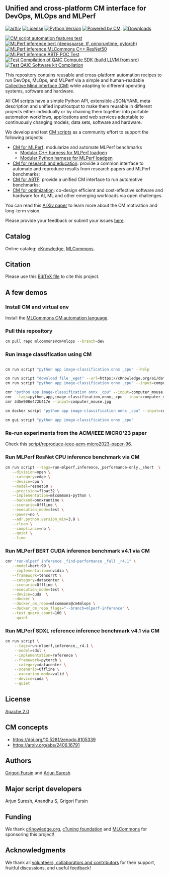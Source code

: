 ## Unified and cross-platform CM interface for DevOps, MLOps and MLPerf

[![arXiv](https://img.shields.io/badge/arXiv-2406.16791-b31b1b.svg)](https://arxiv.org/abs/2406.16791)
[![License](https://img.shields.io/badge/License-Apache%202.0-green)](LICENSE.md)
[![Python Version](https://img.shields.io/badge/python-3+-blue.svg)](https://github.com/mlcommons/ck/tree/master/cm/cmind)
[![Powered by CM](https://img.shields.io/badge/Powered_by-MLCommons%20CM-blue)](https://github.com/mlcommons/ck).
[![Downloads](https://static.pepy.tech/badge/cm4mlops)](https://pepy.tech/project/cm4mlops)

[![CM script automation features test](https://github.com/mlcommons/cm4mlops/actions/workflows/test-cm-script-features.yml/badge.svg)](https://github.com/mlcommons/cm4mlops/actions/workflows/test-cm-script-features.yml)
[![MLPerf inference bert (deepsparse, tf, onnxruntime, pytorch)](https://github.com/mlcommons/cm4mlops/actions/workflows/test-mlperf-inference-bert-deepsparse-tf-onnxruntime-pytorch.yml/badge.svg)](https://github.com/mlcommons/cm4mlops/actions/workflows/test-mlperf-inference-bert-deepsparse-tf-onnxruntime-pytorch.yml)
[![MLPerf inference MLCommons C++ ResNet50](https://github.com/mlcommons/cm4mlops/actions/workflows/test-mlperf-inference-mlcommons-cpp-resnet50.yml/badge.svg)](https://github.com/mlcommons/cm4mlops/actions/workflows/test-mlperf-inference-mlcommons-cpp-resnet50.yml)
[![MLPerf inference ABTF POC Test](https://github.com/mlcommons/cm4mlops/actions/workflows/test-mlperf-inference-abtf-poc.yml/badge.svg)](https://github.com/mlcommons/cm4mlops/actions/workflows/test-mlperf-inference-abtf-poc.yml)
[![Test Compilation of QAIC Compute SDK (build LLVM from src)](https://github.com/mlcommons/cm4mlops/actions/workflows/test-qaic-compute-sdk-build.yml/badge.svg)](https://github.com/mlcommons/cm4mlops/actions/workflows/test-qaic-compute-sdk-build.yml)
[![Test QAIC Software kit Compilation](https://github.com/mlcommons/cm4mlops/actions/workflows/test-qaic-software-kit.yml/badge.svg)](https://github.com/mlcommons/cm4mlops/actions/workflows/test-qaic-software-kit.yml)


This repository contains reusable and cross-platform automation recipes to run DevOps, MLOps, and MLPerf 
via a simple and human-readable [Collective Mind interface (CM)](https://github.com/mlcommons/ck) 
while adapting to different operating systems, software and hardware.

All СM scripts have a simple Python API, extensible JSON/YAML meta description
and unified input/output to make them reusable in different projects either individually 
or by chaining them together into portable automation workflows, applications 
and web services adaptable to continuously changing models, data sets, software and hardware.

We develop and test [CM scripts](script) as a community effort to support the following projects:
* [CM for MLPerf](https://docs.mlcommons.org/inference): modularize and automate MLPerf benchmarks 
  * [Modular C++ harness for MLPerf loadgen](https://github.com/mlcommons/cm4mlops/tree/main/script/app-mlperf-inference-mlcommons-cpp)
  * [Modular Python harness for MLPerf loadgen](https://github.com/mlcommons/cm4mlops/tree/main/script/app-loadgen-generic-python)
* [CM for research and education](https://cTuning.org/ae): provide a common interface to automate and reproduce results from research papers 
  and MLPerf benchmarks;
* [CM for ABTF](https://github.com/mlcommons/cm4abtf): provide a unified CM interface to run automotive benchmarks;
* [CM for optimization](https://access.cknowledge.org/playground/?action=challenges): co-design efficient and cost-effective 
  software and hardware for AI, ML and other emerging workloads via open challenges. 

You can read this [ArXiv paper](https://arxiv.org/abs/2406.16791) to learn more about the CM motivation and long-term vision.

Please provide your feedback or submit your issues [here](https://github.com/mlcommons/cm4mlops/issues).


## Catalog

Online catalog: [cKnowledge](https://access.cknowledge.org/playground/?action=scripts), [MLCommons](https://docs.mlcommons.org/cm4mlops/scripts).

## Citation

Please use this [BibTeX file](https://github.com/mlcommons/ck/blob/master/citation.bib) to cite this project.

## A few demos

### Install CM and virtual env

Install the [MLCommons CM automation language](https://access.cknowledge.org/playground/?action=install).

### Pull this repository

```bash
cm pull repo mlcommons@cm4mlops --branch=dev
```

### Run image classification using CM

```bash

cm run script "python app image-classification onnx _cpu" --help

cm run script "download file _wget" --url=https://cKnowledge.org/ai/data/computer_mouse.jpg --verify=no --env.CM_DOWNLOAD_CHECKSUM=45ae5c940233892c2f860efdf0b66e7e
cm run script "python app image-classification onnx _cpu" --input=computer_mouse.jpg

cmr "python app image-classification onnx _cpu" --input=computer_mouse.jpg
cmr --tags=python,app,image-classification,onnx,_cpu --input=computer_mouse.jpg
cmr 3d5e908e472b417e --input=computer_mouse.jpg

cm docker script "python app image-classification onnx _cpu" --input=computer_mouse.jpg

cm gui script "python app image-classification onnx _cpu"
```

### Re-run experiments from the ACM/IEEE MICRO'23 paper

Check this [script/reproduce-ieee-acm-micro2023-paper-96](README.md).

### Run MLPerf ResNet CPU inference benchmark via CM

```bash
cm run script --tags=run-mlperf,inference,_performance-only,_short  \
   --division=open \
   --category=edge \
   --device=cpu \
   --model=resnet50 \
   --precision=float32 \
   --implementation=mlcommons-python \
   --backend=onnxruntime \
   --scenario=Offline \
   --execution_mode=test \
   --power=no \
   --adr.python.version_min=3.8 \
   --clean \
   --compliance=no \
   --quiet \
   --time
```

### Run MLPerf BERT CUDA inference benchmark v4.1 via CM

```bash
cmr "run-mlperf inference _find-performance _full _r4.1" \
   --model=bert-99 \
   --implementation=nvidia \
   --framework=tensorrt \
   --category=datacenter \
   --scenario=Offline \
   --execution_mode=test \
   --device=cuda  \
   --docker \
   --docker_cm_repo=mlcommons@cm4mlops \
   --docker_cm_repo_flags="--branch=mlperf-inference" \
   --test_query_count=100 \
   --quiet
```

### Run MLPerf SDXL reference inference benchmark v4.1 via CM

```bash
cm run script \
	--tags=run-mlperf,inference,_r4.1 \
	--model=sdxl \
	--implementation=reference \
	--framework=pytorch \
	--category=datacenter \
	--scenario=Offline \
	--execution_mode=valid \
	--device=cuda \
	--quiet
```


## License

[Apache 2.0](LICENSE.md)

## CM concepts

* https://doi.org/10.5281/zenodo.8105339
* https://arxiv.org/abs/2406.16791

## Authors

[Grigori Fursin](https://cKnowledge.org/gfursin) and [Arjun Suresh](https://www.linkedin.com/in/arjunsuresh)

## Major script developers

Arjun Suresh, Anandhu S, Grigori Fursin

## Funding

We thank [cKnowledge.org](https://cKnowledge.org), [cTuning foundation](https://cTuning.org)
and [MLCommons](https://mlcommons.org) for sponsoring this project!

## Acknowledgments

We thank all [volunteers, collaborators and contributors](https://github.com/mlcommons/ck/blob/master/CONTRIBUTING.md) 
for their support, fruitful discussions, and useful feedback! 
